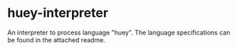 # huey-interpreter
An interpreter to process language "huey". The language specifications can be found in the attached readme.

